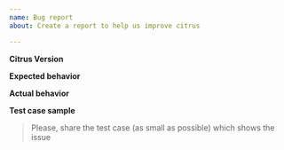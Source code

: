 ```yaml
---
name: Bug report
about: Create a report to help us improve citrus

---
```


**Citrus Version**


**Expected behavior**


**Actual behavior**


**Test case sample**
> Please, share the test case (as small as possible) which shows the issue
